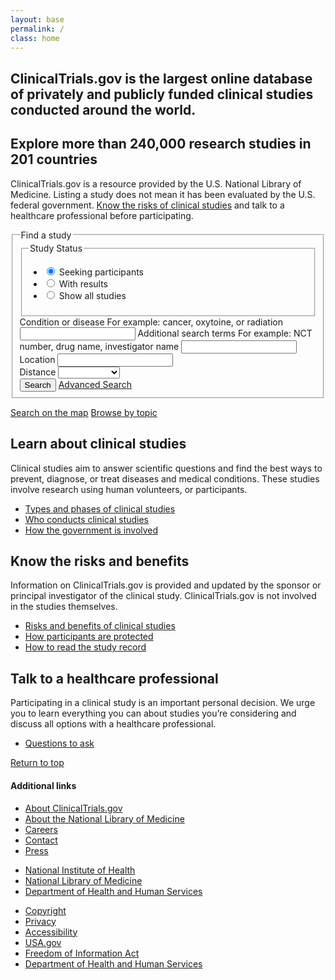 ```yaml
---
layout: base
permalink: /
class: home
---
```


<section class="usa-section hero">
  <div class="usa-grid">
    <h2>ClinicalTrials.gov is the largest online database of privately and publicly funded clinical studies conducted around the world.</h2>
  </div>
</section>
<section class="usa-section">
  <div class="usa-grid">
    <div class="usa-width-five-twelfths trial-info">
      <h2>Explore more than 240,000 research studies in 201 countries</h2>
      <p>ClinicalTrials.gov is a resource provided by the U.S. National Library of Medicine. Listing a study does not mean it has been evaluated by the U.S. federal government. <a href="https://clinicaltrials.gov/ct2/about-studies/learn#Considerations">Know the risks of clinical studies</a> and talk to a healthcare professional before participating.</p>
    </div>
    <div class="usa-width-seven-twelfths">
      <form class="form-search-home" action="{{ site.baseurl }}/search-results/">
        <fieldset class="fieldset-search">
          <legend class="search-legend">Find a study</legend>
          <fieldset class="usa-fieldset-inputs usa-fieldset-tabs">
            <legend class="usa-sr-only">Study Status</legend>
            <ul class="usa-unstyled-list">
              <li>
                <input id="study-recruiting" type="radio" checked name="study-status" value="recruiting">
                <label class="label-radio" for="study-recruiting">Seeking participants</label>
              </li>
              <li>
                <input id="study-with-results" type="radio" name="study-status" value="all-studies">
                <label class="label-radio" for="study-with-results">With results</label>
              </li>
              <li>
                <input id="study-all" type="radio" name="study-status" value="all-studies">
                <label class="label-radio" for="study-all">Show all studies</label>
              </li>
            </ul>
          </fieldset>
          <div class="form-search-home-inner">
            <label for="condition">Condition or disease</label>
            <span class="usa-form-hint">For example: cancer, oxytoine, or radiation</span>
            <input id="condition" name="condition" type="text">
            <label for="keywords">Additional search terms</label>
            <span class="usa-form-hint">For example: NCT number, drug name, investigator name</span>
            <input id="keywords" name="keywords" type="text">
            <div class="usa-input-grid usa-input-grid-medium">
              <label for="location">Location</label>
              <input id="location" name="location" type="text">
              <i class="fa fa-map-marker" aria-hidden="true"></i>
            </div>
            <div class="usa-input-grid usa-input-grid-small">
              <label for="distance">Distance</label>
              <select id="distance" name="distance">
                <option></option>
                <option value="50">50 miles</option>
                <option value="100">100 miles</option>
                <option value="250">250 miles</option>
                <option value="500">500 miles</option>
                <option value="any">Any distance</option>
              </select>
            </div>
            <input type="submit" value="Search">
            <a href="#">Advanced Search</a>
          </div>
        </fieldset>
      </form>
      <div class="search-links">
        <a href="#"><i class="fa fa-map-o"></i>Search on the map</a>
        <a href="#"><i class="fa fa-book"></i>Browse by topic</a>
      </div>
    </div>
  </div>
</section>
<!-- {% include advanced-search.html %} -->
<section class="info-callouts usa-section">
  <div class="usa-grid">
    <section class="usa-width-one-third">
<!--       <div class="info-callouts-img">
        {% include svg/search.svg %}
      </div> -->
      <h2>Learn about clinical studies</h2>
      <p>Clinical studies aim to answer scientific questions and find the best ways to prevent, diagnose, or treat diseases and medical conditions. These studies involve research using human volunteers, or participants.</p>
      <ul>
        <li><a href="">Types and phases of clinical studies</a></li>
        <li><a href="#">Who conducts clinical studies</a></li>
        <li><a href="#">How the government is involved</a></li>
      </ul>
    </section>
    <section class="usa-width-one-third">
<!--       <div class="info-callouts-img">
        {% include svg/clipboard.svg %}
      </div> -->
      <h2>Know the risks and benefits</h2>
      <p>Information on ClinicalTrials.gov is provided and updated by the sponsor or principal investigator of the clinical study. ClinicalTrials.gov is not involved in the studies themselves.</p>
      <ul>
        <li><a href="">Risks and benefits of clinical studies</a></li>
        <li><a href="">How participants are protected</a></li>
        <li><a href="">How to read the study record</a></li>
      </ul>
    </section>
    <section class="usa-width-one-third">
<!--       <div class="info-callouts-img">
        {% include svg/phone.svg %}
      </div> -->
      <h2>Talk to a healthcare professional</h2>
      <p>Participating in a clinical study is an important personal decision. We urge  you to learn everything you can about studies you’re considering and discuss all options with a healthcare professional.</p>
      <ul>
        <li><a href="">Questions to ask</a></li>
      </ul>
    </section>
  </div>
</section>
<footer class="usa-footer usa-footer-big" role="contentinfo">
  <div class="usa-grid usa-footer-return-to-top">
    <a href="#">Return to top</a>
  </div>
  <div class="usa-footer-primary-section">
    <div class="usa-grid-full">
      <nav class="usa-footer-nav">
        <h4>Additional links</h4>
        <ul class="usa-unstyled-list usa-width-one-fourth">
          <li><a href="javascript:void(0);">About ClinicalTrials.gov</a></li>
          <li><a href="javascript:void(0);">About the National Library of Medicine</a></li>
          <li><a href="javascript:void(0);">Careers</a></li>
          <li><a href="javascript:void(0);">Contact</a></li>
          <li><a href="javascript:void(0);">Press</a></li>
        </ul>
        <ul class="usa-unstyled-list usa-width-one-fourth">
          <li><a href="javascript:void(0);">National Institute of Health</a></li>
          <li><a href="javascript:void(0);">National Library of Medicine</a></li>
          <li><a href="javascript:void(0);">Department of Health and Human Services</a></li>
        </ul>
        <ul class="usa-unstyled-list usa-width-one-fourth">
          <li><a href="javascript:void(0);">Copyright</a></li>
          <li><a href="javascript:void(0);">Privacy</a></li>
          <li><a href="javascript:void(0);">Accessibility</a></li>
          <li><a href="javascript:void(0);">USA.gov</a></li>
          <li><a href="javascript:void(0);">Freedom of Information Act</a></li>
          <li><a href="javascript:void(0);">Department of Health and Human Services</a></li>
        </ul>
      </nav>
    </div>
  </div>
</footer>
